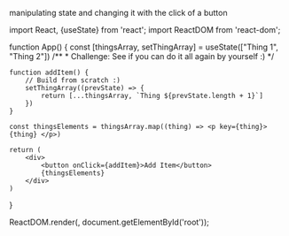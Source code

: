 manipulating state and changing it with the click of a button

import React, {useState} from 'react';
import ReactDOM from 'react-dom';

function App() {
    const [thingsArray, setThingArray] = useState(["Thing 1", "Thing 2"])
    /**
     * Challenge: See if you can do it all again by yourself :)
     */
    
    function addItem() {
        // Build from scratch :)
        setThingArray((prevState) => {
            return [...thingsArray, `Thing ${prevState.length + 1}`]
        })
    }
    
    const thingsElements = thingsArray.map((thing) => <p key={thing}> {thing} </p>)
    
    return (
        <div>
            <button onClick={addItem}>Add Item</button>
            {thingsElements}
        </div>
    )
}

ReactDOM.render(<App />, document.getElementById('root'));